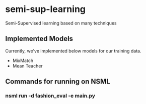 # semi-sup-learning
Semi-Supervised learning based on many techniques

## Implemented Models
Currently, we've implemented below models for our training data. 
 - MixMatch
 - Mean Teacher
 
 ## Commands for running on NSML
 ### nsml run -d fashion_eval -e main.py
